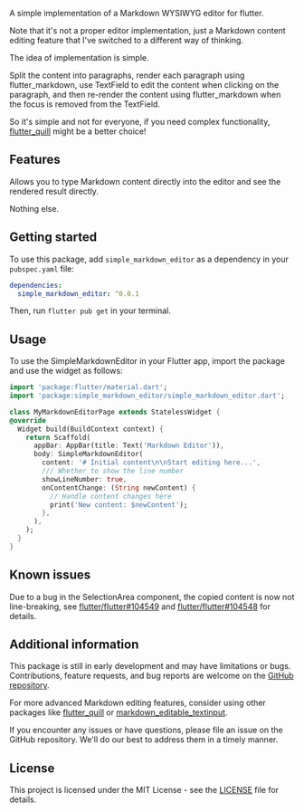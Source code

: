 <!--
This README describes the package. If you publish this package to pub.dev,
this README's contents appear on the landing page for your package.

For information about how to write a good package README, see the guide for
[writing package pages](https://dart.dev/tools/pub/writing-package-pages).

For general information about developing packages, see the Dart guide for
[creating packages](https://dart.dev/guides/libraries/create-packages)
and the Flutter guide for
[developing packages and plugins](https://flutter.dev/to/develop-packages).
-->

A simple implementation of a Markdown WYSIWYG editor for flutter.

Note that it's not a proper editor implementation, just a Markdown content editing feature that I've switched to a different way of thinking.

The idea of implementation is simple.

Split the content into paragraphs, render each paragraph using flutter_markdown, use TextField to edit the content when clicking on the paragraph, and then re-render the content using flutter_markdown when the focus is removed from the TextField.

So it's simple and not for everyone, if you need complex functionality, [flutter_quill](https://pub.dev/packages/flutter_quill) might be a better choice!

## Features

Allows you to type Markdown content directly into the editor and see the rendered result directly.

Nothing else.

## Getting started

To use this package, add `simple_markdown_editor` as a dependency in your `pubspec.yaml` file:

```yaml
dependencies:
  simple_markdown_editor: ^0.0.1
```

Then, run `flutter pub get` in your terminal.

## Usage

To use the SimpleMarkdownEditor in your Flutter app, import the package and use the widget as follows:

```dart
import 'package:flutter/material.dart';
import 'package:simple_markdown_editor/simple_markdown_editor.dart';

class MyMarkdownEditorPage extends StatelessWidget {
@override
  Widget build(BuildContext context) {
    return Scaffold(
      appBar: AppBar(title: Text('Markdown Editor')),
      body: SimpleMarkdownEditor(
        content: '# Initial content\n\nStart editing here...',
        /// Whether to show the line number
        showLineNumber: true,
        onContentChange: (String newContent) {
          // Handle content changes here
          print('New content: $newContent');
        },
      ),
    );
  }
}
```

## Known issues

Due to a bug in the SelectionArea component, the copied content is now not line-breaking, see [flutter/flutter#104549](https://github.com/flutter/flutter/issues/104549) and [flutter/flutter#104548](https://github.com/flutter/flutter/issues/104548) for details.

## Additional information

This package is still in early development and may have limitations or bugs. Contributions, feature requests, and bug reports are welcome on the [GitHub repository](https://github.com/yourusername/markdown_wysiwyg).

For more advanced Markdown editing features, consider using other packages like [flutter_quill](https://pub.dev/packages/flutter_quill) or [markdown_editable_textinput](https://pub.dev/packages/markdown_editable_textinput).

If you encounter any issues or have questions, please file an issue on the GitHub repository. We'll do our best to address them in a timely manner.

## License

This project is licensed under the MIT License - see the [LICENSE](LICENSE) file for details.